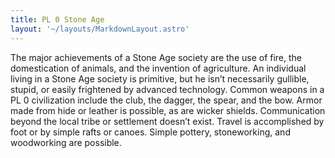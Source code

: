 ```yaml
---
title: PL 0 Stone Age
layout: '~/layouts/MarkdownLayout.astro'
---
```

The major achievements of a Stone Age society are the use of fire, the
domestication of animals, and the invention of agriculture. An individual
living in a Stone Age society is primitive, but he isn’t necessarily gullible,
stupid, or easily frightened by advanced technology. Common weapons in a PL 0
civilization include the club, the dagger, the spear, and the bow. Armor made
from hide or leather is possible, as are wicker shields. Communication beyond
the local tribe or settlement doesn’t exist. Travel is accomplished by foot or
by simple rafts or canoes. Simple pottery, stoneworking, and woodworking are
possible.

